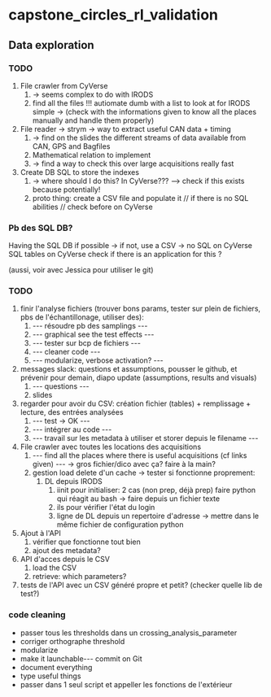 # capstone_circles_rl_validation


## Data exploration

### TODO
1. File crawler from CyVerse
   1. -> seems complex to do with IRODS
   2. find all the files !!! autiomate dumb with a list to look at for IRODS simple
   -> (check with the informations given to know all the places manually and handle them properly)
2. File reader -> strym -> way to extract useful CAN data + timing 
   1. -> find on the slides the different streams of data available from CAN, GPS and Bagfiles
   2. Mathematical relation to implement
   3. -> find a way to check this over large acquisitions really fast
3. Create DB SQL to store the indexes 
   1. -> where should I do this? In CyVerse??? --> check if this exists because potentially!
   2. proto thing: create a CSV file and populate it // if there is no SQL abilities // check before on CyVerse

### Pb des SQL DB?
Having the SQL DB if possible -> if not, use a CSV -> no SQL on CyVerse
SQL tables on CyVerse check if there is an application for this ?

(aussi, voir avec Jessica pour utiliser le git)

### TODO

1. finir l'analyse fichiers (trouver bons params, tester sur plein de fichiers, pbs de l'échantillonage, utiliser des):
   1. --- résoudre pb des samplings ---
   2. --- graphical see the test effects ---
   3. --- tester sur bcp de fichiers ---
   4. --- cleaner code ---
   5. --- modularize, verbose activation? ---
2. messages slack: questions et assumptions, pousser le github, et prévenir pour demain, diapo update (assumptions, results and visuals)
   1. --- questions --- 
   2. slides
3. regarder pour avoir du CSV: création fichier (tables) + remplissage + lecture, des entrées analysées
   1. --- test -> OK ---
   2. --- intégrer au code ---
   3. --- travail sur les metadata à utiliser et storer depuis le filename ---
4. File crawler avec toutes les locations des acquisitions
   1. --- find all the places where there is useful acquisitions (cf links given) ---
      -> gros fichier/dico avec ça? faire à la main?
   2. gestion load delete d'un cache 
      -> tester si fonctionne proprement:
      1. DL depuis IRODS
         1. iinit pour initialiser: 2 cas (non prep, déjà prep) faire python qui réagit au bash
         -> faire depuis un fichier texte
         2. ils pour vérifier l'état du login
         3. ligne de DL depuis un repertoire d'adresse
         -> mettre dans le même fichier de configuration python
5. Ajout à l'API
   1. vérifier que fonctionne tout bien
   2. ajout des metadata?
6. API d'acces depuis le CSV
   1. load the CSV
   2. retrieve: which parameters?
7. tests de l'API avec un CSV généré propre et petit? (checker quelle lib de test?)


### code cleaning
- passer tous les thresholds dans un crossing_analysis_parameter
- corriger orthographe threshold
- modularize
- make it launchable--- commit on Git
- document everything
- type useful things
- passer dans 1 seul script et appeller les fonctions de l'extérieur
